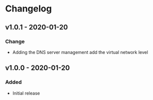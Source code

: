 # Changelog

## v1.0.1 - 2020-01-20
### Change
 - Adding the DNS server management add the virtual network level

## v1.0.0 - 2020-01-20
### Added
- Initial release
